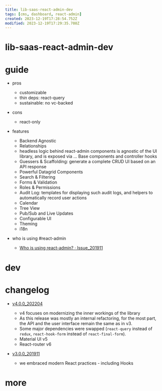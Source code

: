 ```yaml
---
title: lib-saas-react-admin-dev
tags: [cms, dashboard, react-admin]
created: 2023-12-19T17:28:54.752Z
modified: 2023-12-19T17:29:35.708Z
---
```


# lib-saas-react-admin-dev

# guide

- pros
  - customizable
  - thin deps: react-query
  - sustainable: no vc-backed

- cons
  - react-only

- features
  - Backend Agnostic
  - Relationships
  - headless logic behind react-admin components is agnostic of the UI library, and is exposed via ... Base components and controller hooks
  - Guessers & Scaffolding: generate a complete CRUD UI based on an API response
  - Powerful Datagrid Components
  - Search & Filtering
  - Forms & Validation
  - Roles & Permissions
  - Audit Log: templates for displaying such audit logs, and helpers to automatically record user actions
  - Calendar
  - Tree View
  - Pub/Sub and Live Updates
  - Configurable UI
  - Theming
  - i18n

- who is using #react-admin
  - [Who is using react-admin? · Issue_201911](https://github.com/marmelab/react-admin/issues/4027)
# dev

# changelog

- [v4.0.0_202204](https://marmelab.com/blog/2022/04/13/react-admin-v4.html)
  - v4 focuses on modernizing the inner workings of the library
  - As this release was mostly an internal refactoring, for the most part, the API and the user interface remain the same as in v3.
  - Some major dependencies were swapped (`react-query` instead of `redux`,  `react-hook-form` instead of `react-final-form`).
  - Material UI v5
  - React-router v6

- [v3.0.0_201911](https://marmelab.com/blog/2019/11/20/react-admin-3-0.html)
  - we embraced modern React practices - including Hooks
# more
